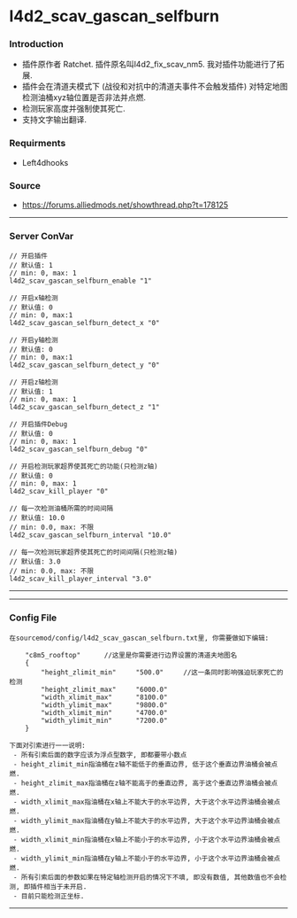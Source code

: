 # l4d2_scav_gascan_selfburn
### Introduction
 - 插件原作者 Ratchet. 插件原名叫l4d2_fix_scav_nm5. 我对插件功能进行了拓展.
 - 插件会在清道夫模式下 (战役和对抗中的清道夫事件不会触发插件) 对特定地图检测油桶xyz轴位置是否非法并点燃.
 - 检测玩家高度并强制使其死亡.
 - 支持文字输出翻译.

### Requirments
 - Left4dhooks

### Source
 - https://forums.alliedmods.net/showthread.php?t=178125

<hr>

### Server ConVar
```
// 开启插件
// 默认值: 1
// min: 0, max: 1
l4d2_scav_gascan_selfburn_enable "1"

// 开启x轴检测
// 默认值: 0
// min: 0, max:1
l4d2_scav_gascan_selfburn_detect_x "0"

// 开启y轴检测
// 默认值: 0
// min: 0, max:1
l4d2_scav_gascan_selfburn_detect_y "0"

// 开启z轴检测
// 默认值: 1
// min: 0, max: 1
l4d2_scav_gascan_selfburn_detect_z "1"

// 开启插件Debug
// 默认值: 0
// min: 0, max: 1
l4d2_scav_gascan_selfburn_debug "0"

// 开启检测玩家超界使其死亡的功能(只检测z轴)
// 默认值: 0
// min: 0, max: 1
l4d2_scav_kill_player "0"

// 每一次检测油桶所需的时间间隔
// 默认值: 10.0
// min: 0.0, max: 不限
l4d2_scav_gascan_selfburn_interval "10.0"

// 每一次检测玩家超界使其死亡的时间间隔(只检测z轴)
// 默认值: 3.0
// min: 0.0, max: 不限
l4d2_scav_kill_player_interval "3.0"

```
<hr>

<hr>

### Config File

```
在sourcemod/config/l4d2_scav_gascan_selfburn.txt里, 你需要做如下编辑:

	"c8m5_rooftop"		//这里是你需要进行边界设置的清道夫地图名
	{
		"height_zlimit_min"		"500.0"		//这一条同时影响强迫玩家死亡的检测
		"height_zlimit_max"		"6000.0"
		"width_xlimit_max"		"8100.0"
		"width_ylimit_max"		"9800.0"
		"width_xlimit_min"		"4700.0"
		"width_ylimit_min"		"7200.0"
	}

下面对引索进行一一说明:
 - 所有引索后面的数字应该为浮点型数字, 即都要带小数点
 - height_zlimit_min指油桶在z轴不能低于的垂直边界, 低于这个垂直边界油桶会被点燃.
 - height_zlimit_max指油桶在z轴不能高于的垂直边界, 高于这个垂直边界油桶会被点燃.
 - width_xlimit_max指油桶在x轴上不能大于的水平边界, 大于这个水平边界油桶会被点燃.
 - width_ylimit_max指油桶在y轴上不能大于的水平边界, 大于这个水平边界油桶会被点燃.
 - width_xlimit_min指油桶在x轴上不能小于的水平边界, 小于这个水平边界油桶会被点燃.
 - width_ylimit_min指油桶在y轴上不能小于的水平边界, 小于这个水平边界油桶会被点燃.
 - 所有引索后面的参数如果在特定轴检测开启的情况下不填, 即没有数值, 其他数值也不会检测, 即插件相当于未开启.
 - 目前只能检测正坐标.

```
<hr>
